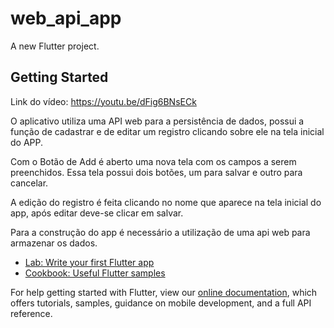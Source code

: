 # web_api_app

A new Flutter project.

## Getting Started

Link do vídeo: https://youtu.be/dFig6BNsECk

O aplicativo utiliza uma API web para a persistência de dados, possui a função de cadastrar e de editar um registro clicando sobre ele na tela inicial do APP.

Com o Botão de Add é aberto uma nova tela com os campos a serem preenchidos. Essa tela possui dois botões, um para salvar e outro para cancelar.

A edição do registro é feita clicando no nome que aparece na tela inicial do app, após editar deve-se clicar em salvar.

Para a construção do app é necessário a utilização de uma api web para armazenar os dados.
- [Lab: Write your first Flutter app](https://flutter.dev/docs/get-started/codelab)
- [Cookbook: Useful Flutter samples](https://flutter.dev/docs/cookbook)

For help getting started with Flutter, view our
[online documentation](https://flutter.dev/docs), which offers tutorials,
samples, guidance on mobile development, and a full API reference.
